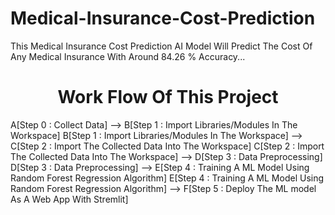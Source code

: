# Medical-Insurance-Cost-Prediction
This Medical Insurance Cost Prediction AI Model Will Predict The Cost Of Any Medical Insurance With Around 84.26 % Accuracy...




<h1 align='center'> Work Flow Of This Project </h1>


A[Step 0 : Collect Data] --> B[Step 1 : Import Libraries/Modules In The Workspace]
B[Step 1 : Import Libraries/Modules In The Workspace] --> C[Step 2 : Import The Collected Data Into The Workspace]
C[Step 2 : Import The Collected Data Into The Workspace] --> D[Step 3 : Data Preprocessing]
D[Step 3 : Data Preprocessing] --> E[Step 4 : Training A ML Model Using Random Forest Regression Algorithm]
E[Step 4 : Training A ML Model Using Random Forest Regression Algorithm] --> F[Step 5 : Deploy The ML model As A Web App With Stremlit]

```
